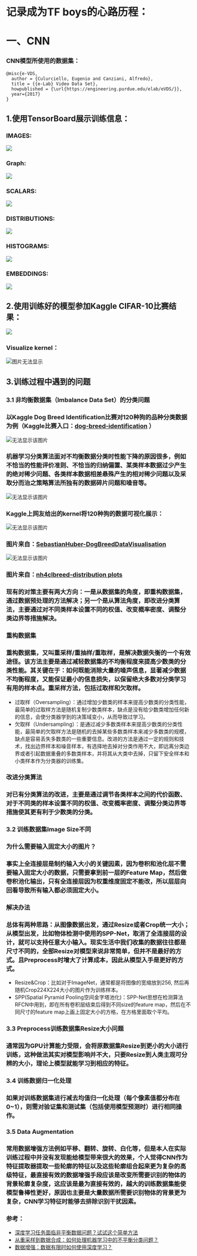 # 记录成为TF boys的心路历程：
# 一、CNN
### CNN模型所使用的数据集：
    @misc{e-VDS,
      author = {Culurciello, Eugenio and Canziani, Alfredo},
      title = {{e-Lab} Video Data Set},
      howpublished = {\url{https://engineering.purdue.edu/elab/eVDS/}},
      year={2017}
    }

## 1.使用TensorBoard展示训练信息：
### IMAGES:
![](https://i.imgur.com/cmLOn1r.png)

### Graph:
![](https://i.imgur.com/SAVk6O5.png)

### SCALARS:
![](https://i.imgur.com/BYdLgiE.png)

### DISTRIBUTIONS:
![](https://i.imgur.com/O9Usde0.png)

### HISTOGRAMS:
![](https://i.imgur.com/IvcLASj.png)

### EMBEDDINGS:
![](https://i.imgur.com/fAHgRl4.png)

## 2.使用训练好的模型参加Kaggle CIFAR-10比赛结果：
![](https://i.imgur.com/KBNkOS6.png)

### Visualize kernel：
<img src="./readme_img/CIFAR-10/kernel_change.gif" alt="图片无法显示"/>

## 3.训练过程中遇到的问题
### 3.1 非均衡数据集（Imbalance Data Set）的分类问题
### 以Kaggle Dog Breed Identification比赛对120种狗的品种分类数据为例（Kaggle比赛入口：[dog-breed-identification](https://www.kaggle.com/c/dog-breed-identification "dog-breed-identification") ）

<img src="./readme_img/Dog-Breed-Identification/dog-breed.PNG" alt="无法显示该图片" />

### 机器学习分类算法面对不均衡数据分类时性能下降的原因很多，例如不恰当的性能评价准则、不恰当的归纳偏置、某类样本数据过少产生的绝对稀少问题、各类样本数据相差悬殊产生的相对稀少问题以及采取分而治之策略算法所独有的数据碎片问题和噪音等。

<img src="./readme_img/Dog-Breed-Identification/unbalanced.PNG" alt="无法显示该图片" />

### Kaggle上网友给出的kernel将120种狗的数据可视化展示：

<img src="./readme_img/Dog-Breed-Identification/kernel1.png" alt="无法显示该图片" />

### 图片来自：[SebastianHuber-DogBreedDataVisualisation](https://www.kaggle.com/methindor/dogbreeddatavisualisation "DogBreedDataVisualisation") 

<img src="./readme_img/Dog-Breed-Identification/kernel2.png" alt="无法显示该图片" />

### 图片来自：[nh4clbreed-distribution plots](https://www.kaggle.com/placidpanda/breed-distribution-plots "distribution plot") 

### 现有的对策主要有两大方向：一是从数据集的角度，即重构数据集，通过数据预处理的方法解决；另一个是从算法角度，即改进分类算法，主要通过对不同类样本设置不同的权值、改变概率密度、调整分类边界等措施解决。

### 重构数据集
### 重构数据集，又叫重采样/重抽样/重取样，是解决数据失衡的一个有效途径。该方法主要是通过减轻数据集的不均衡程度来提高少数类的分类性能。其关键在于：如何既能消除大量的噪声信息，显著减少数据不均衡程度，又能保证最小的信息损失，以保留绝大多数对分类学习有用的样本点。重采样方法，包括过取样和欠取样。
- 过取样（Oversampling）：通过增加少数类的样本来提高少数类的分类性能，最简单的过取样方法是随机复制少数类样本，缺点是没有给少数类增加任何新的信息，会使分类器学到的决策域变小，从而导致过学习。
- 欠取样（Undersampling）：是通过减少多数类样本来提高少数类的分类性能，最简单的欠取样方法是随机的去掉某些多数类样本来减少多数类的规模，缺点是容易丢失多数类的一些重要信息。改进的方法是通过一定的规则和技术，找出边界样本和噪音样本，有选择地去掉对分类作用不大，即远离分类边界或者引起数据重叠的多数类样本，并将其从大类中去掉，只留下安全样本和小类样本作为分类器的训练集。

### 改进分类算法
### 对已有分类算法的改进，主要是通过调节各类样本之间的代价函数、对于不同类的样本设置不同的权值、改变概率密度、调整分类边界等措施使其更有利于少数类的分类。

### 3.2 训练数据集Image Size不同
### 为什么需要输入固定大小的图片？
### 事实上全连接层是制约输入大小的关键因素，因为卷积和池化层不需要输入固定大小的数据，只需要拿到前一层的Feature Map，然后做卷积池化输出，只有全连接层因为权重维度固定不能改，所以层层向回看导致所有输入都必须固定大小。
### 解决办法
### 总体有两种思路：从图像数据出发，通过Resize或者Crop统一大小；从模型出发，比如物体检测中使用的SPP-Net，取消了全连接层的设计，就可以支持任意大小输入。现实生活中我们收集的数据往往都是尺寸不同的，全部Resize对模型来说非常简单，但并不是最好的方式。且Preprocess时增大了计算成本，因此从模型入手是更好的方式。
- Resize&Crop：比如对于ImageNet，通常都是将图像的宽缩放到256, 然后再随机Crop224X224大小的图片作为训练样本。
- SPP(Spatial Pyramid Pooling空间金字塔池化)：SPP-Net思想在检测算法RFCN中用到，即在所有卷积层结束后得到不同size的feature map，然后在不同尺寸的feature map上画上固定大小的方格，在方格里面取个平均。

### 3.3 Preprocess训练数据集Resize大小问题
### 通常因为GPU计算能力受限，会将原数据集Resize到更小的大小进行训练，这种做法其实对模型影响并不大，只要Resize到人类主观可分辨的大小，理论上模型就能学习到相应的特征。

### 3.4 训练数据归一化处理
### 如果对训练数据集进行减去均值归一化处理（每个像素值都分布在0~1），则需对验证集和测试集（包括使用模型预测时）进行相同操作。

### 3.5 Data Augmentation
### 常用数据增强方法例如平移、翻转、旋转、白化等，但是本人在实际训练过程中并没有发现能给模型带来很大的效果，个人觉得CNN作为特征提取器提取一些轮廓的特征以及这些轮廓组合起来更为复杂的高级特征，最直接有效的数据增强手段应该是改变所需要识别的物体的背景轮廓复杂度，这应该是最为直接有效的，越大的训练数据集能使模型鲁棒性更好，原因也主要是大量数据所需要识别物体的背景更为复杂，CNN学习特征时能够去排除识别干扰因素。

### 参考：
- [深度学习任务面临非平衡数据问题？试试这个简单方法](https://juejin.im/entry/5b0ceb35f265da08f66516a0 "深度学习任务面临非平衡数据问题？试试这个简单方法") 
- [从重采样到数据合成：如何处理机器学习中的不平衡分类问题？](https://www.jiqizhixin.com/articles/2017-03-20-8 "从重采样到数据合成：如何处理机器学习中的不平衡分类问题？") 
- [数据增强：数据有限时如何使用深度学习？](https://www.leiphone.com/news/201805/avOH5g1ZX3lAbmjp.html "数据增强：数据有限时如何使用深度学习？") 
